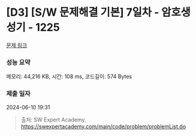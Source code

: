 # [D3] [S/W 문제해결 기본] 7일차 - 암호생성기 - 1225 

[문제 링크](https://swexpertacademy.com/main/code/problem/problemDetail.do?contestProbId=AV14uWl6AF0CFAYD) 

### 성능 요약

메모리: 44,216 KB, 시간: 108 ms, 코드길이: 574 Bytes

### 제출 일자

2024-06-10 19:31



> 출처: SW Expert Academy, https://swexpertacademy.com/main/code/problem/problemList.do